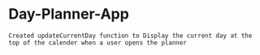 # Day-Planner-App
    Created updateCurrentDay function to Display the current day at the top of the calender when a user opens the planner  